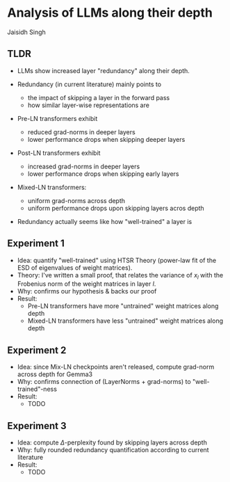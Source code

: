 # Analysis of LLMs along their depth
Jaisidh Singh

## TLDR

- LLMs show increased layer "redundancy" along their depth.
- Redundancy (in current literature) mainly points to
    - the impact of skipping a layer in the forward pass
    - how similar layer-wise representations are

- Pre-LN transformers exhibit 
    - reduced grad-norms in deeper layers
    - lower performance drops when skipping deeper layers

- Post-LN transformers exhibit
    - increased grad-norms in deeper layers
    - lower performance drops when skipping early layers

- Mixed-LN transformers:
    - uniform grad-norms across depth
    - uniform performance drops upon skipping layers acros depth

- Redundancy actually seems like how "well-trained" a layer is

## Experiment 1
- Idea: quantify "well-trained" using HTSR Theory (power-law fit of the ESD of eigenvalues of weight matrices).
- Theory: I've written a small proof, that relates the variance of $x_l$ with the Frobenius norm of the weight matrices in layer $l$. 
- Why: confirms our hypothesis & backs our proof
- Result:
    - Pre-LN transformers have more "untrained" weight matrices along depth
    - Mixed-LN transformers have less "untrained" weight matrices along depth

## Experiment 2
- Idea: since Mix-LN checkpoints aren't released, compute grad-norm across depth for Gemma3
- Why: confirms connection of (LayerNorms + grad-norms) to "well-trained"-ness 
- Result:
    - TODO

## Experiment 3
- Idea: compute $\Delta$-perplexity found by skipping layers across depth
- Why: fully rounded redundancy quantification according to current literature
- Result:
    - TODO
